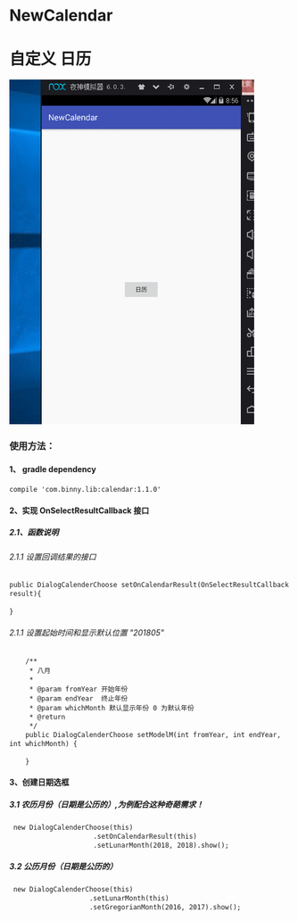 # NewCalendar
# 自定义 日历


![](https://github.com/Xbean1024/NewCalendar/blob/master/gif/qq.gif)
### 使用方法：
#### 1、   gradle dependency
    compile 'com.binny.lib:calendar:1.1.0'
#### 2、实现 OnSelectResultCallback 接口

##### 2.1、函数说明
###### 2.1.1 设置回调结果的接口

    public DialogCalenderChoose setOnCalendarResult(OnSelectResultCallback result){

    }
###### 2.1.1 设置起始时间和显示默认位置 "201805"

        /**
         * 八月
         *
         * @param fromYear 开始年份
         * @param endYear  终止年份
         * @param whichMonth 默认显示年份 0 为默认年份
         * @return
         */
        public DialogCalenderChoose setModelM(int fromYear, int endYear, int whichMonth) {

        }
#### 3、创建日期选框
##### 3.1 农历月份（日期是公历的）,为例配合这种奇葩需求！
     new DialogCalenderChoose(this)
                         .setOnCalendarResult(this)
                         .setLunarMonth(2018, 2018).show();
##### 3.2 公历月份（日期是公历的）
     new DialogCalenderChoose(this)
                        .setLunarMonth(this)
                        .setGregorianMonth(2016, 2017).show();